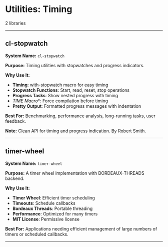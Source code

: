 # Utilities: Timing

2 libraries

---

## cl-stopwatch

**System Name:** `cl-stopwatch`

**Purpose:** Timing utilities with stopwatches and progress indicators.

**Why Use It:**
- **Timing**: with-stopwatch macro for easy timing
- **Stopwatch Functions**: Start, read, reset, stop operations
- **Progress Tasks**: Show nested progress with timing
- **TIME* Macro**: Force compilation before timing
- **Pretty Output**: Formatted progress messages with indentation

**Best For:** Benchmarking, performance analysis, long-running tasks, user feedback.

**Note:** Clean API for timing and progress indication. By Robert Smith.

---


## timer-wheel

**System Name:** `timer-wheel`

**Purpose:** A timer wheel implementation with BORDEAUX-THREADS backend.

**Why Use It:**
- **Timer Wheel**: Efficient timer scheduling
- **Timeouts**: Schedule callbacks
- **Bordeaux Threads**: Portable threading
- **Performance**: Optimized for many timers
- **MIT License**: Permissive license

**Best For:** Applications needing efficient management of large numbers of timers or scheduled callbacks.

---



